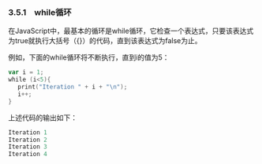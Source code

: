 ### 3.5.1　while循环

在JavaScript中，最基本的循环是while循环，它检查一个表达式，只要该表达式为true就执行大括号（{}）的代码，直到该表达式为false为止。

例如，下面的while循环将不断执行，直到i的值为5：

```go
var i = 1;
while (i<5){
 　print("Iteration " + i + "\n");
 　i++;
}
```

上述代码的输出如下：

```go
Iteration 1
Iteration 2
Iteration 3
Iteration 4
```

